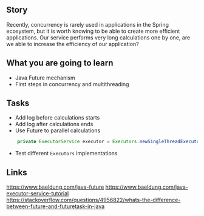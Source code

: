 ## Story
Recently, concurrency is rarely used in applications in the Spring ecosystem, but it is worth knowing to be able to create more efficient applications.
Our service performs very long calculations one by one, are we able to increase the efficiency of our application?

## What you are going to learn
- Java Future mechanism
- First steps in concurrency and multithreading

## Tasks
- Add log before calculations starts
- Add log after calculations ends
- Use Future to parallel calculations
```java
    private ExecutorService executor = Executors.newSingleThreadExecutor();
```
- Test different `Executors` implementations


## Links
https://www.baeldung.com/java-future
https://www.baeldung.com/java-executor-service-tutorial
https://stackoverflow.com/questions/4956822/whats-the-difference-between-future-and-futuretask-in-java
